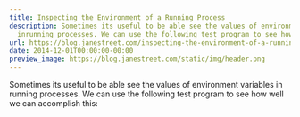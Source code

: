 ```yaml
---
title: Inspecting the Environment of a Running Process
description: Sometimes its useful to be able see the values of environment variables
  inrunning processes. We can use the following test program to see how well we canacco...
url: https://blog.janestreet.com/inspecting-the-environment-of-a-running-process/
date: 2014-12-01T00:00:00-00:00
preview_image: https://blog.janestreet.com/static/img/header.png
---
```


<p>Sometimes its useful to be able see the values of environment variables in
running processes. We can use the following test program to see how well we can
accomplish this:</p>


